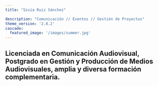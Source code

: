 ```yaml
---
title: "Sivia Ruiz Sánchez"

description: "Comunicación // Eventos // Gestión de Proyectos"
theme_version: '2.8.2'
cascade:
  featured_image: '/images/summer.jpg'
---
```


## Licenciada en Comunicación Audiovisual, Postgrado en Gestión y Producción de Medios Audiovisuales, amplia y diversa formación complementaria.